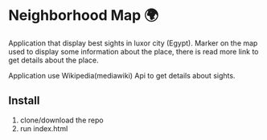 # Neighborhood Map 🌍

Application that display best sights in luxor city (Egypt).
Marker on the map used to display some information about the place, there is read more link to get details about the place.

Application use Wikipedia(mediawiki) Api to get details about sights.

## Install

 1. clone/download the repo
 2. run index.html


 
